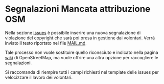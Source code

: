 # Segnalazioni Mancata attribuzione OSM

Nella sezione [issues](https://github.com/LorenzoStucchi/SegnalazioniViolazioneOSM/issues) è possibile inserire una nuova segnalazione di violazione del copyright che sarà poi presa in gestione dai volontari. Verrà inviato il testo riportato nel file [MAIL.md](MAIL.md).

Tale processo non vuole sostituire quello riconsciuto e indicato nella pagina [wiki](https://wiki.openstreetmap.org/wiki/Lacking_proper_attribution) di OpenStreetMap, ma vuole offrire una altra opzione per raccogliere le segnalazioni.

Si raccomanda di riempire tutti i campi richiesti nel template delle issues per velocizzare il lavoro dei volontari.